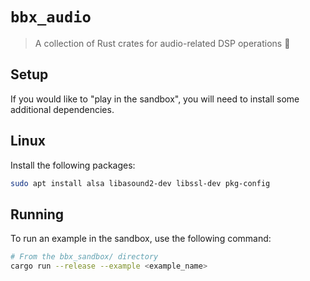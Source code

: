 # `bbx_audio`

> A collection of Rust crates for audio-related DSP operations 🧮

## Setup

If you would like to "play in the sandbox", you will need to install some additional dependencies.

## Linux

Install the following packages:
```bash
sudo apt install alsa libasound2-dev libssl-dev pkg-config
```

## Running

To run an example in the sandbox, use the following command:

```bash
# From the bbx_sandbox/ directory
cargo run --release --example <example_name>
```
